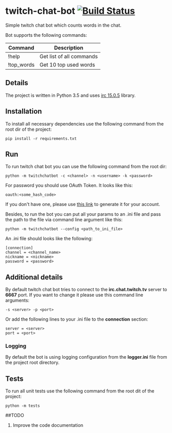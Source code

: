 # twitch-chat-bot [![Build Status](https://travis-ci.org/sergeymironov0001/twitch-chat-bot.svg?branch=master)](https://travis-ci.org/sergeymironov0001/twitch-chat-bot.svg?branch=master)
Simple twitch chat bot which counts words in the chat.

Bot supports the following commands:

Command     | Description
------------|------------------------------ 
!help       | Get list of all commands
!top_words  | Get 10 top used words

## Details
The project is written in Python 3.5 and uses [irc 15.0.5](https://pypi.python.org/pypi/irc) library.

## Installation
To install all necessary dependencies use the following command from the root dir of the project:
```
pip install -r requirements.txt
```

## Run
To run twitch chat bot you can use the following command from the root dir:
```
python -m twitchchatbot -c <channel> -n <username> -k <password>
```
For password you should use OAuth Token. It looks like this:
```
oauth:<some_hash_code>
```
If you don't have one, please use [this link](https://twitchapps.com/tmi/) to generate it for your account.

Besides, to run the bot you can put all your params to an .ini file and pass the path to the file via command
line argument like this:
```
python -m twitchchatbot --config <path_to_ini_file>
```
An .ini file should looks like the following:
```
[connection]
channel = <channel_name>
nickname = <nickname>
password = <password>
```
## Additional details
By default twitch chat bot tries to connect to the __irc.chat.twitch.tv__ server to __6667__ port.
If you want to change it please use this command line arguments: 
```
-s <server> -p <port>
``` 
Or add the following lines to your .ini file to the __connection__ section: 
```
server = <server>
port = <port>
```

### Logging 
By default the bot is using logging configuration from the __logger.ini__ file from the project root directory.


## Tests
To run all unit tests use the following command from the root dit of the project:
```
python -m tests
```

##TODO
1. Improve the code documentation
